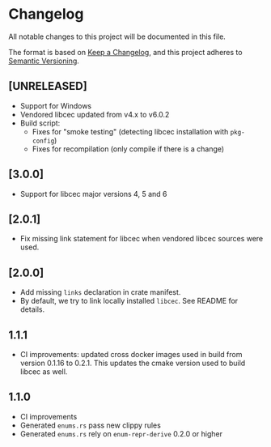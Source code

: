# Changelog

All notable changes to this project will be documented in this file.

The format is based on [Keep a Changelog](https://keepachangelog.com/en/1.0.0/),
and this project adheres to [Semantic Versioning](https://semver.org/spec/v2.0.0.html).

## [UNRELEASED]

- Support for Windows
- Vendored libcec updated from v4.x to v6.0.2
- Build script:
    - Fixes for "smoke testing" (detecting libcec installation with `pkg-config`)
    - Fixes for recompilation (only compile if there is a change)

## [3.0.0]

- Support for libcec major versions 4, 5 and 6

## [2.0.1]

- Fix missing link statement for libcec when vendored libcec sources were used.

## [2.0.0]

- Add missing `links` declaration in crate manifest.
- By default, we try to link locally installed `libcec`. See README for details.


## 1.1.1

- CI improvements: updated cross docker images used in build from version 0.1.16 to 0.2.1. This updates the cmake version used to build libcec as well.

## 1.1.0

- CI improvements
- Generated `enums.rs` pass new clippy rules
- Generated `enums.rs` rely on `enum-repr-derive` 0.2.0 or higher